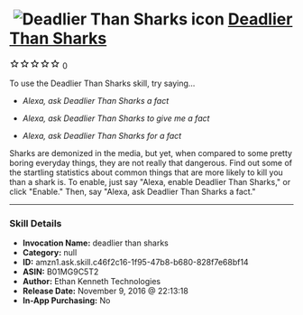 # &nbsp;<img src="skill_icon" alt="Deadlier Than Sharks icon" width="36"> [Deadlier Than Sharks](http://alexa.amazon.com/#skills/amzn1.ask.skill.c46f2c16-1f95-47b8-b680-828f7e68bf14)
![0 stars](../../images/ic_star_border_black_18dp_1x.png)![0 stars](../../images/ic_star_border_black_18dp_1x.png)![0 stars](../../images/ic_star_border_black_18dp_1x.png)![0 stars](../../images/ic_star_border_black_18dp_1x.png)![0 stars](../../images/ic_star_border_black_18dp_1x.png) 0

To use the Deadlier Than Sharks skill, try saying...

* *Alexa, ask Deadlier Than Sharks a fact*

* *Alexa, ask Deadlier Than Sharks to give me a fact*

* *Alexa, ask Deadlier Than Sharks for a fact*

Sharks are demonized in the media, but yet, when compared to some pretty boring everyday things, they are not really that dangerous. Find out some of the startling statistics about common things that are more likely to kill you than a shark is.
To enable, just say "Alexa, enable Deadlier Than Sharks," or click "Enable." Then, say "Alexa, ask Deadlier Than Sharks a fact."

***

### Skill Details

* **Invocation Name:** deadlier than sharks
* **Category:** null
* **ID:** amzn1.ask.skill.c46f2c16-1f95-47b8-b680-828f7e68bf14
* **ASIN:** B01MG9C5T2
* **Author:** Ethan Kenneth Technologies
* **Release Date:** November 9, 2016 @ 22:13:18
* **In-App Purchasing:** No
